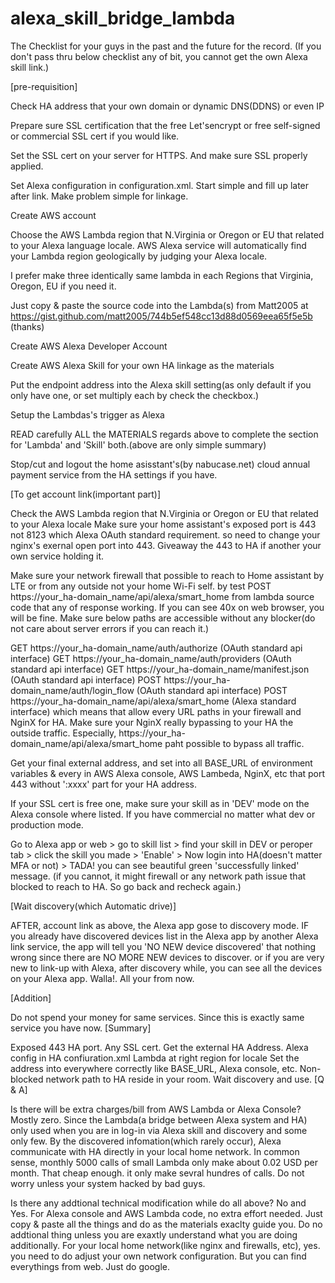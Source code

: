 # alexa_skill_bridge_lambda
The Checklist for your guys in the past and the future for the record.
(If you don't pass thru below checklist any of bit, you cannot get the own Alexa skill link.)

[pre-requisition]

Check HA address that your own domain or dynamic DNS(DDNS) or even IP

Prepare sure SSL certification that the free Let'sencrypt or free self-signed or commercial SSL cert if you would like.

Set the SSL cert on your server for HTTPS. And make sure SSL properly applied.

Set Alexa configuration in configuration.xml. Start simple and fill up later after link. Make problem simple for linkage.

Create AWS account

Choose the AWS Lambda region that N.Virginia or Oregon or EU that related to your Alexa language locale. AWS Alexa service will automatically find your Lambda region geologically by judging your Alexa locale.

I prefer make three identically same lambda in each Regions that Virginia, Oregon, EU if you need it.

Just copy & paste the source code into the Lambda(s) from Matt2005 at https://gist.github.com/matt2005/744b5ef548cc13d88d0569eea65f5e5b (thanks)

Create AWS Alexa Developer Account

Create AWS Alexa Skill for your own HA linkage as the materials

Put the endpoint address into the Alexa skill setting(as only default if you only have one, or set multiply each by check the checkbox.)

Setup the Lambdas's trigger as Alexa

READ carefully ALL the MATERIALS regards above to complete the section for 'Lambda' and 'Skill' both.(above are only simple summary)

Stop/cut and logout the home asisstant's(by nabucase.net) cloud annual payment service from the HA settings if you have.

[To get account link(important part)]

Check the AWS Lambda region that N.Virginia or Oregon or EU that related to your Alexa locale
Make sure your home assistant's exposed port is 443 not 8123 which Alexa OAuth standard requirement.
so need to change your nginx's exernal open port into 443. Giveaway the 443 to HA if another your own service holding it.

Make sure your network firewall that possible to reach to Home assistant by LTE or from any outside not your home Wi-Fi self.
by test POST https://your_ha-domain_name/api/alexa/smart_home from lambda source code that any of response working. If you can see 40x on web browser, you will be fine.
Make sure below paths are accessible without any blocker(do not care about server errors if you can reach it.)

GET https://your_ha-domain_name/auth/authorize (OAuth standard api interface)
GET https://your_ha-domain_name/auth/providers (OAuth standard api interface)
GET https://your_ha-domain_name/manifest.json (OAuth standard api interface)
POST https://your_ha-domain_name/auth/login_flow (OAuth standard api interface)
POST https://your_ha-domain_name/api/alexa/smart_home (Alexa standard interface)
which means that allow every URL paths in your firewall and NginX for HA.
Make sure your NginX really bypassing to your HA the outside traffic.
Especially, https://your_ha-domain_name/api/alexa/smart_home paht possible to bypass all traffic.

Get your final external address, and set into all BASE_URL of environment variables & every in AWS Alexa console, AWS Lambeda, NginX, etc that port 443 without ':xxxx' part for your HA address.

If your SSL cert is free one, make sure your skill as in 'DEV' mode on the Alexa console where listed. If you have commercial no matter what dev or production mode.

Go to Alexa app or web > go to skill list > find your skill in DEV or peroper tab > click the skill you made > 'Enable' > Now login into HA(doesn't matter MFA or not) > TADA! you can see beautiful green 'successfully linked' message.
(if you cannot, it might firewall or any network path issue that blocked to reach to HA. So go back and recheck again.)

[Wait discovery(which Automatic drive)]

AFTER, account link as above, the Alexa app gose to discovery mode.
IF you already have discovered devices list in the Alexa app by another Alexa link service,
the app will tell you 'NO NEW device discovered' that nothing wrong since there are NO MORE NEW devices to discover.
or
if you are very new to link-up with Alexa, after discovery while, you can see all the devices on your Alexa app.
Walla!. All your from now.

[Addition]

Do not spend your money for same services. Since this is exactly same service you have now.
[Summary]

Exposed 443 HA port.
Any SSL cert.
Get the external HA Address.
Alexa config in HA confiuration.xml
Lambda at right region for locale
Set the address into everywhere correctly like BASE_URL, Alexa console, etc.
Non-blocked network path to HA reside in your room.
Wait discovery and use.
[Q & A]

Is there will be extra charges/bill from AWS Lambda or Alexa Console?
Mostly zero. Since the Lambda(a bridge between Alexa system and HA) only used when you are in log-in via Alexa skill
and discovery and some only few.
By the discovered infomation(which rarely occur), Alexa communicate with HA directly in your local home network.
In common sense, monthly 5000 calls of small Lambda only make about 0.02 USD per month. That cheap enough.
it only make sevral hundres of calls. Do not worry unless your system hacked by bad guys.

Is there any addtional technical modification while do all above?
No and Yes.
For Alexa console and AWS Lambda code, no extra effort needed. Just copy & paste all the things and do as the materials exaclty guide you. Do no addtional thing unless you are exaxtly understand what you are doing additionally.
For your local home network(like nginx and firewalls, etc), yes. you need to do adjust your own network configuration. But you can find everythings from web. Just do google.
